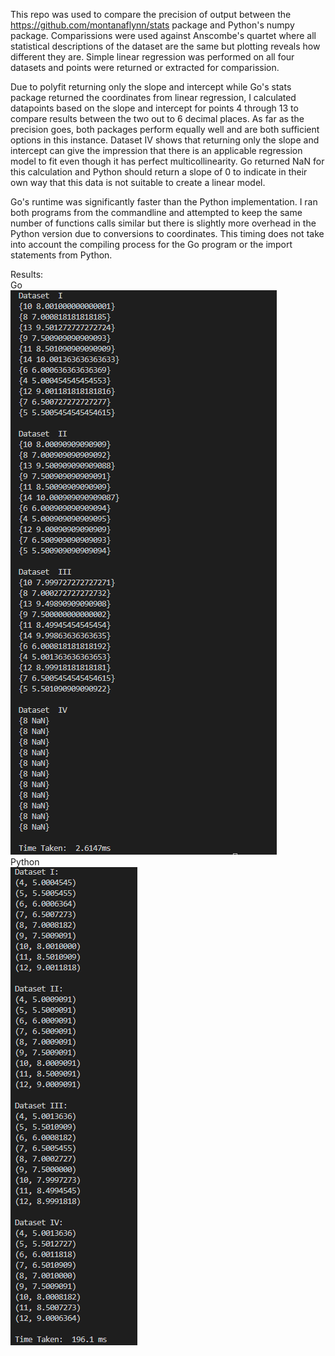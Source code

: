 This repo was used to compare the precision of output between the https://github.com/montanaflynn/stats package and Python's numpy package. Comparissions were used against Anscombe's quartet where all statistical descriptions of the dataset are the same but plotting reveals how different they are. Simple linear regression was performed on all four datasets and points were returned or extracted for comparission. 

Due to polyfit returning only the slope and intercept while Go's stats package returned the coordinates from linear regression, I calculated datapoints based on the slope and intercept for points 4 through 13 to compare results between the two out to 6 decimal places. As far as the precision goes, both packages perform equally well and are both sufficient options in this instance. Dataset IV shows that returning only the slope and intercept can give the impression that there is an applicable regression model to fit even though it has perfect multicollinearity. Go returned NaN for this calculation and Python should return a slope of 0 to indicate in their own way that this data is not suitable to create a linear model.

Go's runtime was significantly faster than the Python implementation. I ran both programs from the commandline and attempted to keep the same number of functions calls similar but there is slightly more overhead in the Python version due to conversions to coordinates. This timing does not take into account the compiling process for the Go program or the import statements from Python.

Results:</br>
Go</br>
![Go Results](https://github.com/TheFoxForever/Stats-Golang/blob/main/Go_Screenshot.png)</br>
Python</br>
![Python Results](https://github.com/TheFoxForever/Stats-Golang/blob/main/Python_Screenshot.png)
